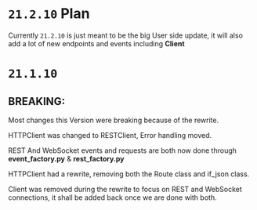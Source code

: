 # `21.2.10` Plan
Currently `21.2.10` is just meant to be the big User side update, it will also add a lot of new endpoints and events including **Client**

# `21.1.10`

## BREAKING:
Most changes this Version were breaking because of the rewrite.

HTTPClient was changed to RESTClient, Error handling moved.

REST And WebSocket events and requests are both now done through **event_factory.py** & **rest_factory.py**

HTTPClient had a rewrite, removing both the Route class and if_json class.

Client was removed during the rewrite to focus on REST and WebSocket connections, it shall be added back once we are done with both.
